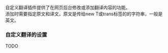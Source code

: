 自定义翻译插件提供了在网页后台修改或添加翻译内容的功能。<br/>
添加时需要指定原文和译文，原文是传给new T或trans标签的的字符串，一般是英文。<br/>

### 自定义翻译的设置

TODO
